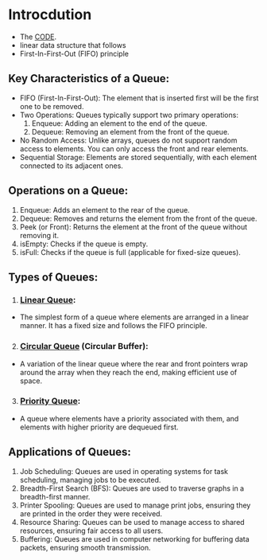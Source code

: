 # Introcdution
- The [CODE](../Data_Structures/Queue.c).
- linear data structure that follows 
- First-In-First-Out (FIFO) principle

## Key Characteristics of a Queue:
- FIFO (First-In-First-Out): The element that is inserted first will be the first one to be removed.
- Two Operations: Queues typically support two primary operations:
    1. Enqueue: Adding an element to the end of the queue.
    2. Dequeue: Removing an element from the front of the queue.
- No Random Access: Unlike arrays, queues do not support random access to elements. You can only access the front and rear elements.
- Sequential Storage: Elements are stored sequentially, with each element connected to its adjacent ones.

## Operations on a Queue:
1. Enqueue: Adds an element to the rear of the queue.
2. Dequeue: Removes and returns the element from the front of the queue.
3. Peek (or Front): Returns the element at the front of the queue without removing it.
4. isEmpty: Checks if the queue is empty.
5. isFull: Checks if the queue is full (applicable for fixed-size queues).

## Types of Queues:
1. ### [Linear Queue](./Linear_Queue.md): 
- The simplest form of a queue where elements are arranged in a linear manner. It has a fixed size and follows the FIFO principle.
2. ### [Circular Queue](./Circular_Queue.md) (Circular Buffer): 
- A variation of the linear queue where the rear and front pointers wrap around the array when they reach the end, making efficient use of space.
3. ### [Priority Queue](./Priority_Queue.md): 
- A queue where elements have a priority associated with them, and elements with higher priority are dequeued first.

## Applications of Queues:
1. Job Scheduling: Queues are used in operating systems for task scheduling, managing jobs to be executed.
2. Breadth-First Search (BFS): Queues are used to traverse graphs in a breadth-first manner.
3. Printer Spooling: Queues are used to manage print jobs, ensuring they are printed in the order they were received.
4. Resource Sharing: Queues can be used to manage access to shared resources, ensuring fair access to all users.
5. Buffering: Queues are used in computer networking for buffering data packets, ensuring smooth transmission.